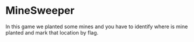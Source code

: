 # MineSweeper
In this game we planted some mines and you have to identify where is mine planted and mark that location by flag.
